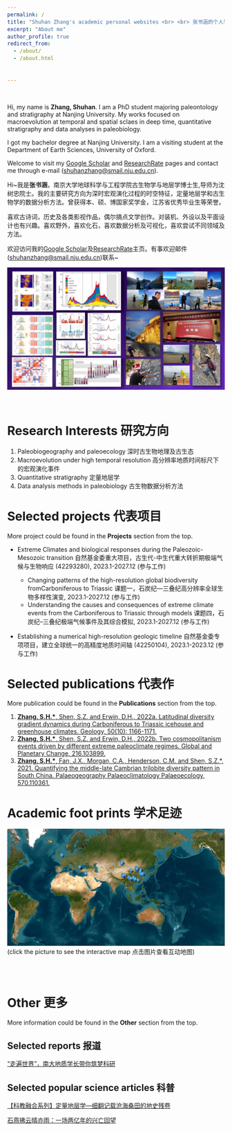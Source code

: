 ```yaml
---
permalink: /
title: "Shuhan Zhang's academic personal websites <br> <br> 张书涵的个人学术主页"
excerpt: "About me"
author_profile: true
redirect_from: 
  - /about/
  - /about.html

    
---
```


<br>

Hi, my name is **Zhang, Shuhan**. I am a PhD student majoring paleontology and stratigraphy at Nanjing University. My works focused on macroevolution at temporal and spatial sclaes in deep time, quantitative stratigraphy and data analyses in paleobiology.

I got my bachelor degree at Nanjing University. I am a visiting student at the Department of Earth Sciences, University of Oxford. 

Welcome to visit my [Google Scholar](https://scholar.google.com/citations?user=UG5Sx0UAAAAJ&hl=zh-CN) and [ResearchRate](https://www.researchgate.net/profile/Shuhan-Zhang-6) pages and contact me through e-mail (shuhanzhang@smail.nju.edu.cn).


Hi~我是**张书涵**，南京大学地球科学与工程学院古生物学与地层学博士生,导师为沈树忠院士。我的主要研究方向为深时宏观演化过程的时空特征，定量地层学和古生物学的数据分析方法。曾获得本、硕、博国家奖学金，江苏省优秀毕业生等荣誉。

喜欢古诗词，历史及各类影视作品，偶尔搞点文学创作。对装机、外设以及平面设计也有兴趣。喜欢野外，喜欢化石，喜欢数据分析及可视化，喜欢尝试不同领域及方法。

欢迎访问我的[Google Scholar](https://scholar.google.com/citations?user=UG5Sx0UAAAAJ&hl=zh-CN)及[ResearchRate](https://www.researchgate.net/profile/Shuhan-Zhang-6)主页。有事欢迎邮件(shuhanzhang@smail.nju.edu.cn)联系~

[![post](/images/important/post.png)](https://zsh-zsh-zsh.github.io/other/)

<br>

Research Interests 研究方向
======
1. Paleobiogeography and paleoecology 深时古生物地理及古生态
2. Macroevolution under high temporal resolution 高分辨率地质时间标尺下的宏观演化事件
3. Quantitative stratigraphy 定量地层学
4. Data analysis methods in paleobiology 古生物数据分析方法

Selected projects 代表项目
======
More project could be found in the **Projects** section from the top.

* Extreme Climates and biological responses during the Paleozoic-Mesozoic transition 自然基金委重大项目，古生代-中生代重大转折期极端气候与生物响应 (42293280), 2023.1-2027.12  (参与工作)
   * Changing patterns of the high-resolution global biodiversity fromCarboniferous to Triassic 课题一，石炭纪—三叠纪高分辨率全球生物多样性演变, 2023.1-2027.12  (参与工作)
   * Understanding the causes and consequences of extreme climate events from the Carboniferous to Triassic through models 课题四，石炭纪–三叠纪极端气候事件及其综合模拟, 2023.1-2027.12 (参与工作)
  
* Establishing a numerical high-resolution geologic timeline 自然基金委专项项目，建立全球统一的高精度地质时间轴 (42250104), 2023.1-2023.12  (参与工作)


Selected publications 代表作
======
More publication could be found in the **Publications** section from the top.

1. [**Zhang, S.H.\***, Shen, S.Z. and Erwin, D.H., 2022a. Latitudinal diversity gradient dynamics during Carboniferous to Triassic icehouse and greenhouse climates. Geology, 50(10): 1166-1171.](https://pubs.geoscienceworld.org/gsa/geology/article/50/10/1166/615406/Latitudinal-diversity-gradient-dynamics-during)
1. [**Zhang, S.H.\***, Shen, S.Z. and Erwin, D.H., 2022b. Two cosmopolitanism events driven by different extreme paleoclimate regimes. Global and Planetary Change, 216.103899.](https://www.sciencedirect.com/science/article/pii/S0921818122001667?via%3Dihub) 
1. [**Zhang, S.H.\***, Fan, J.X., Morgan, C.A., Henderson, C.M. and Shen, S.Z.\*, 2021. Quantifying the middle-late Cambrian trilobite diversity pattern in South China. Palaeogeography Palaeoclimatology Palaeoecology, 570.110361.](https://www.sciencedirect.com/science/article/pii/S0031018221001462?dgcid=raven_sd_via_email)

Academic foot prints 学术足迹
======

  [![Foot print (field trips, meetings, workshops )](/images/foot_print/foot_print.png)](https://rawcdn.githack.com/zsh-zsh-zsh/zsh-zsh-zsh.github.io/7af58a7de13629d9e04d4fc7b4188207d61c7708/images/foot_print/foot%20prints.html) 
 (click the picture to see the interactive map 点击图片查看互动地图)

<!-- [![another way](/images/foot_print/acadaemic_footprint_animation.gif)](https://rawcdn.githack.com/zsh-zsh-zsh/zsh-zsh-zsh.github.io/7af58a7de13629d9e04d4fc7b4188207d61c7708/images/foot_print/foot%20prints.html) 
(click the picture to see the interactive map 点击图片查看互动地图)  -->

<br>
<br>

Other 更多
======
More information could be found in the **Other** section from the top.

Selected reports  报道
------
[“走遍世界”，南大地质学长带你筑梦科研](https://baijiahao.baidu.com/s?id=1694387184169767697&wfr=spider&for=pc)


Selected popular science articles  科普
------

[【科教融合系列】定量地层学—细翻记载沧海桑田的地史残卷](https://mp.weixin.qq.com/s/XrKHfoTBVZ3vrMUaHiZh_g)

[石燕拂云晴亦雨：一场两亿年的兴亡回望](https://mp.weixin.qq.com/s/zAiCRznNgdR4Z2U8X0F6Iw)

<br>


